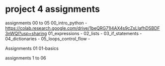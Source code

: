

# project 4 assignments


assignments 00 to 05 
00_intro_python -https://colab.research.google.com/drive/1beQRG71I4AX4s9cZsLIafhDSBDF3nWQl?usp=sharing
01_expressions - 
02_lists - 
03_if_statements -
04_dictionaries -
05_loops_control_flow -


Assignments 01
01-basics

assignments 1 to 06

